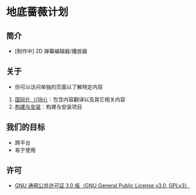 # 地底蔷薇计划
## 简介
- \[制作中\] 2D 弹幕编辑器/播放器

## 关于
- 你可以访问单独的页面以了解特定内容  
1. [国际化（i18n）](./i18n.zh-CN.md)：包含内容翻译以及其它相关内容
2. [构建与安装](./build.zh-CN.md)：构建与安装项目

## 我们的目标
- 跨平台
- 易于使用

## 许可
- [GNU 通用公共许可证 3.0 版（GNU General Public License v3.0, GPLv3）](../LICENSE)

